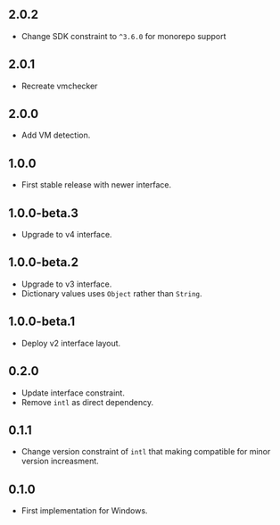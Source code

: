 ## 2.0.2

* Change SDK constraint to `^3.6.0` for monorepo support

## 2.0.1

* Recreate vmchecker

## 2.0.0 

* Add VM detection.

## 1.0.0

* First stable release with newer interface.

## 1.0.0-beta.3

* Upgrade to v4 interface.

## 1.0.0-beta.2

* Upgrade to v3 interface.
* Dictionary values uses `Object` rather than `String`.

## 1.0.0-beta.1

* Deploy v2 interface layout.

## 0.2.0

* Update interface constraint.
* Remove `intl` as direct dependency.

## 0.1.1

* Change version constraint of `intl` that making compatible for minor version increasment.

## 0.1.0

* First implementation for Windows.
